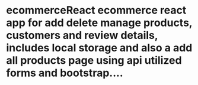 # ecommerceReact ecommerce react app for add delete manage products, customers and review details, includes local storage and also a add all products page using api utilized forms and bootstrap....
